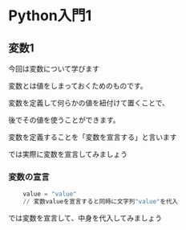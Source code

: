# Python入門1

## 変数1

今回は変数について学びます

変数とは値をしまっておくためのものです。

変数を定義して何らかの値を紐付けて置くことで、

後でその値を使うことができます。

変数を定義することを「変数を宣言する」と言います

では実際に変数を宣言してみましょう

### 変数の宣言

```python
    value = "value"
    // 変数valueを宣言すると同時に文字列"value"を代入
```

では変数を宣言して、中身を代入してみましょう
